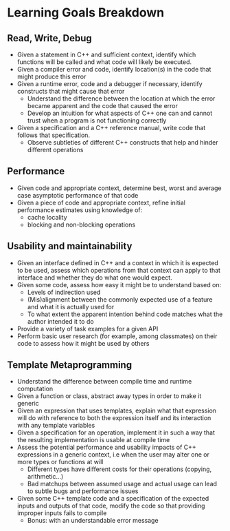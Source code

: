 # Learning Goals Breakdown

## Read, Write, Debug

- Given a statement in C++ and sufficient context, identify which functions will
be called and what code will likely be executed.
- Given a compiler error and code, identify location(s) in the code that
might produce this error
- Given a runtime error, code and a debugger if necessary, identify constructs
that might cause that error
    - Understand the difference between the location at which the error became apparent
    and the code that caused the error
    - Develop an intuition for what aspects of C++ one can and cannot trust when
    a program is not functioning correctly
- Given a specification and a C++ reference manual, write code that follows that
specification.
    - Observe subtleties of different C++ constructs that help and hinder different
    operations

## Performance

- Given code and appropriate context, determine best, worst and average case asymptotic
performance of that code
- Given a piece of code and appropriate context, refine initial performance estimates
using knowledge of:
    - cache locality
    - blocking and non-blocking operations

## Usability and maintainability

- Given an interface defined in C++ and a context in which it is expected to be used,
assess which operations from that context can apply to that interface and whether they
do what one would expect.
- Given some code, assess how easy it might be to understand based on:
    - Levels of indirection used
    - (Mis)alignment between the commonly expected use of a feature and what it is actually
    used for
    - To what extent the apparent intention behind code matches what the author intended
    it to do
- Provide a variety of task examples for a given API
- Perform basic user research (for example, among classmates) on their code to assess how
it might be used by others

## Template Metaprogramming

- Understand the difference between compile time and runtime computation
- Given a function or class, abstract away types in order to make it generic
- Given an expression that uses templates, explain what that expression will do with
reference to both the expression itself and its interaction with any template variables
- Given a specification for an operation, implement it in such a way that the resulting
implementation is usable at compile time
- Assess the potential performance and usability impacts of C++ expressions in a generic
context, i.e when the user may alter one or more types or functions at will
    - Different types have different costs for their operations (copying, arithmetic...)
    - Bad matchups between assumed usage and actual usage can lead to subtle bugs
    and performance issues
- Given some C++ template code and a specification of the expected inputs and outputs
of that code, modify the code so that providing improper inputs fails to compile
    - Bonus: with an understandable error message

